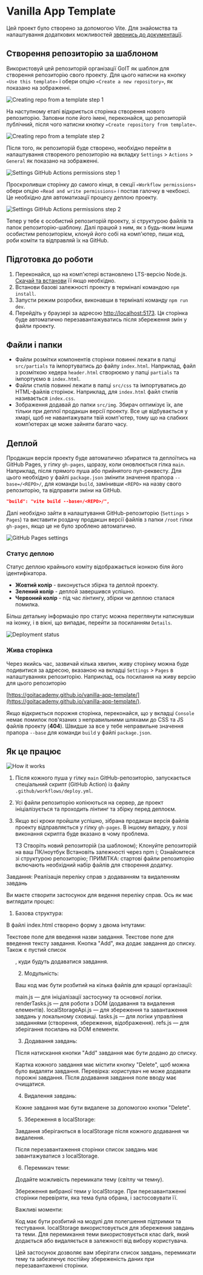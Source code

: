 # Vanilla App Template

Цей проект було створено за допомогою Vite. Для знайомства та налаштування
додаткових можливостей [звернись до документації](https://vitejs.dev/).

## Створення репозиторію за шаблоном

Використовуй цей репозиторій організації GoIT як шаблон для створення
репозиторію свого проекту. Для цього натисни на кнопку `«Use this template»` і
обери опцію `«Create a new repository»`, як показано на зображенні.

![Creating repo from a template step 1](./assets/template-step-1.png)

На наступному етапі відкриється сторінка створення нового репозиторію. Заповни
поле його імені, переконайся, що репозиторій публічний, після чого натисни
кнопку `«Create repository from template»`.

![Creating repo from a template step 2](./assets/template-step-2.png)

Після того, як репозиторій буде створено, необхідно перейти в налаштування
створеного репозиторію на вкладку `Settings` > `Actions` > `General` як показано
на зображенні.

![Settings GitHub Actions permissions step 1](./assets/gh-actions-perm-1.png)

Проскроливши сторінку до самого кінця, в секції `«Workflow permissions»` обери
опцію `«Read and write permissions»` і постав галочку в чекбоксі. Це необхідно
для автоматизації процесу деплою проекту.

![Settings GitHub Actions permissions step 2](./assets/gh-actions-perm-2.png)

Тепер у тебе є особистий репозиторій проекту, зі структурою файлів та папок
репозиторію-шаблону. Далі працюй з ним, як з будь-яким іншим особистим
репозиторієм, клонуй його собі на комп'ютер, пиши код, роби коміти та відправляй
їх на GitHub.

## Підготовка до роботи

1. Переконайся, що на комп'ютері встановлено LTS-версію Node.js.
   [Скачай та встанови](https://nodejs.org/en/) її якщо необхідно.
2. Встанови базові залежності проекту в терміналі командою `npm install`.
3. Запусти режим розробки, виконавши в терміналі команду `npm run dev`.
4. Перейдіть у браузері за адресою
   [http://localhost:5173](http://localhost:5173). Ця сторінка буде автоматично
   перезавантажуватись після збереження змін у файли проекту.

## Файли і папки

- Файли розмітки компонентів сторінки повинні лежати в папці `src/partials` та
  імпортуватись до файлу `index.html`. Наприклад, файл з розміткою хедера
  `header.html` створюємо у папці `partials` та імпортуємо в `index.html`.
- Файли стилів повинні лежати в папці `src/css` та імпортуватись до HTML-файлів
  сторінок. Наприклад, для `index.html` файл стилів називається `index.css`.
- Зображення додавай до папки `src/img`. Збирач оптимізує їх, але тільки при
  деплої продакшн версії проекту. Все це відбувається у хмарі, щоб не
  навантажувати твій комп'ютер, тому що на слабких компʼютерах це може зайняти
  багато часу.

## Деплой

Продакшн версія проекту буде автоматично збиратися та деплоїтись на GitHub
Pages, у гілку `gh-pages`, щоразу, коли оновлюється гілка `main`. Наприклад,
після прямого пуша або прийнятого пул-реквесту. Для цього необхідно у файлі
`package.json` змінити значення прапора `--base=/<REPO>/`, для команди `build`,
замінивши `<REPO>` на назву свого репозиторію, та відправити зміни на GitHub.

```json
"build": "vite build --base=/<REPO>/",
```

Далі необхідно зайти в налаштування GitHub-репозиторію (`Settings` > `Pages`) та
виставити роздачу продакшн версії файлів з папки `/root` гілки `gh-pages`, якщо
це не було зроблено автоматично.

![GitHub Pages settings](./assets/repo-settings.png)

### Статус деплою

Статус деплою крайнього коміту відображається іконкою біля його ідентифікатора.

- **Жовтий колір** - виконується збірка та деплой проекту.
- **Зелений колір** - деплой завершився успішно.
- **Червоний колір** - під час лінтингу, збірки чи деплою сталася помилка.

Більш детальну інформацію про статус можна переглянути натиснувши на іконку, і в
вікні, що випадає, перейти за посиланням `Details`.

![Deployment status](./assets/deploy-status.png)

### Жива сторінка

Через якийсь час, зазвичай кілька хвилин, живу сторінку можна буде подивитися за
адресою, вказаною на вкладці `Settings` > `Pages` в налаштуваннях репозиторію.
Наприклад, ось посилання на живу версію для цього репозиторію

[https://goitacademy.github.io/vanilla-app-template/](https://goitacademy.github.io/vanilla-app-template/).

Якщо відкриється порожня сторінка, переконайся, що у вкладці `Console` немає
помилок пов'язаних з неправильними шляхами до CSS та JS файлів проекту
(**404**). Швидше за все у тебе неправильне значення прапора `--base` для
команди `build` у файлі `package.json`.

## Як це працює

![How it works](./assets/how-it-works.png)

1. Після кожного пуша у гілку `main` GitHub-репозиторію, запускається
   спеціальний скрипт (GitHub Action) із файлу `.github/workflows/deploy.yml`.
2. Усі файли репозиторію копіюються на сервер, де проект ініціалізується та
   проходить лінтинг та збірку перед деплоєм.
3. Якщо всі кроки пройшли успішно, зібрана продакшн версія файлів проекту
   відправляється у гілку `gh-pages`. В іншому випадку, у лозі виконання скрипта
   буде вказано в чому проблема.

   ТЗ
Створіть новий репозиторій (за шаблоном);
Клонуйте репозиторій на ваш ПК/ноутбук
Встановіть залежності через npm i;
Ознайомтеся зі структурою репозиторію;
ПРИМІТКА: стартові файли репозиторію включають необхідний набір файлів для створення додатку.




Завдання: Реалізація переліку справ з додаванням та видаленням завдань



Ви маєте створити застосунок для ведення переліку справ. Ось як має виглядати процес:



1. Базова структура:

В файлі index.html створено форму з двома інпутами:

Текстове поле для введення назви завдання.
Текстове поле для введення тексту завдання.
Кнопка "Add", яка додає завдання до списку.
Також є пустий список <ul id="task-list">, куди будуть додаватися завдання.



2. Модульність:

Ваш код має бути розбитий на кілька файлів для кращої організації:

main.js — для ініціалізації застосунку та основної логіки.
renderTasks.js — для роботи з DOM (додавання та видалення елементів).
localStorageApi.js — для збереження та завантаження завдань у локальному сховищі.
tasks.js — для логіки управління завданнями (створення, збереження, відображення).
refs.js — для зберігання посилань на DOM елементи.


3. Додавання завдань:

Після натискання кнопки "Add" завдання має бути додано до списку.

Картка кожного завдання має містити кнопку "Delete", щоб можна було видаляти завдання.
Перевірка: користувач не може додавати порожні завдання.
Після додавання завдання поле вводу має очищатися.


4. Видалення завдань:

Кожне завдання має бути видалене за допомогою кнопки "Delete".



5. Збереження в localStorage:

Завдання зберігаються в localStorage після кожного додавання чи видалення.

Після перезавантаження сторінки список завдань має завантажуватися з localStorage.


6. Перемикач теми:

Додайте можливість перемикати тему (світлу чи темну).

Збереження вибраної теми у localStorage.
При перезавантаженні сторінки перевіряти, яка тема була обрана, і застосовувати її.


Важливі моменти:

Код має бути розбитий на модулі для полегшення підтримки та тестування.
localStorage використовується для збереження завдань та теми.
Для перемикання теми використовується клас dark, який додається або видаляється в залежності від вибору користувача.


Цей застосунок дозволяє вам зберігати список завдань, перемикати тему та забезпечує постійну збереженість даних при перезавантаженні сторінки.
